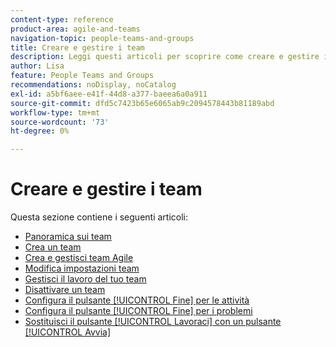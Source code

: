 ```yaml
---
content-type: reference
product-area: agile-and-teams
navigation-topic: people-teams-and-groups
title: Creare e gestire i team
description: Leggi questi articoli per scoprire come creare e gestire i team in Adobe Workfront.
author: Lisa
feature: People Teams and Groups
recommendations: noDisplay, noCatalog
exl-id: a5bf6aee-e41f-44d8-a377-baeea6a0a911
source-git-commit: dfd5c7423b65e6065ab9c2094578443b81189abd
workflow-type: tm+mt
source-wordcount: '73'
ht-degree: 0%

---
```


# Creare e gestire i team

Questa sezione contiene i seguenti articoli:

* [Panoramica sui team](../../people-teams-and-groups/create-and-manage-teams/teams-overview.md)
* [Crea un team](../../people-teams-and-groups/create-and-manage-teams/create-a-team.md)
* [Crea e gestisci team Agile](../../people-teams-and-groups/create-and-manage-teams/create-and-manage-agile-teams.md)
* [Modifica impostazioni team](../../people-teams-and-groups/create-and-manage-teams/edit-team-settings.md)
* [Gestisci il lavoro del tuo team](../../people-teams-and-groups/create-and-manage-teams/manage-what-your-team-is-working-on.md)
* [Disattivare un team](../../people-teams-and-groups/create-and-manage-teams/deactivate-a-team.md)
* [Configura il pulsante [!UICONTROL Fine] per le attività](../../people-teams-and-groups/create-and-manage-teams/configure-the-done-button-for-tasks.md)
* [Configura il pulsante [!UICONTROL Fine] per i problemi](../../people-teams-and-groups/create-and-manage-teams/configure-the-done-button-for-issues.md)
* [Sostituisci il pulsante [!UICONTROL Lavoraci] con un pulsante [!UICONTROL Avvia]](../../people-teams-and-groups/create-and-manage-teams/work-on-it-button-to-start-button.md)
